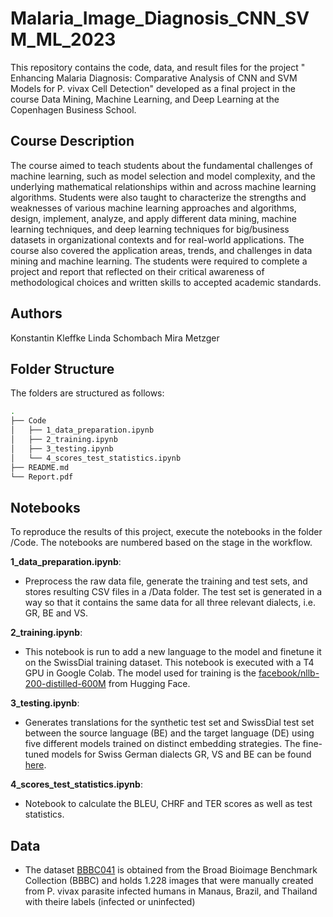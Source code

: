 # Malaria_Image_Diagnosis_CNN_SVM_ML_2023
This repository contains the code, data, and result files for the project " Enhancing Malaria Diagnosis: Comparative Analysis of CNN and SVM Models for P. vivax Cell Detection" developed as a final project in the course Data Mining, Machine Learning, and Deep Learning at the Copenhagen Business School.

## Course Description
The course aimed to teach students about the fundamental challenges of machine learning, such as model selection and model complexity, and the underlying mathematical relationships within and across machine learning algorithms. Students were also taught to characterize the strengths and weaknesses of various machine learning approaches and algorithms, design, implement, analyze, and apply different data mining, machine learning techniques, and deep learning techniques for big/business datasets in organizational contexts and for real-world applications. The course also covered the application areas, trends, and challenges in data mining and machine learning. The students were required to complete a project and report that reflected on their critical awareness of methodological choices and written skills to accepted academic standards.

## Authors
Konstantin Kleffke
Linda Schombach
Mira Metzger

## Folder Structure

The folders are structured as follows:

```bash
.
├── Code
│   ├── 1_data_preparation.ipynb
│   ├── 2_training.ipynb
│   ├── 3_testing.ipynb
│   └── 4_scores_test_statistics.ipynb
├── README.md
└── Report.pdf
```

## Notebooks

To reproduce the results of this project, execute the notebooks in the folder /Code. The notebooks are numbered based on the stage in the workflow.

**1_data_preparation.ipynb**:
* Preprocess the raw data file, generate the training and test sets, and stores resulting CSV files in a /Data folder. The test set is generated in a way so that it contains the same data for all three relevant dialects, i.e. GR, BE and VS.

**2_training.ipynb**:
* This notebook is run to add a new language to the model and finetune it on the SwissDial training dataset. This notebook is executed with a T4 GPU in Google Colab. The model used for training is the [facebook/nllb-200-distilled-600M](https://huggingface.co/facebook/nllb-200-distilled-600M) from Hugging Face. 

**3_testing.ipynb**:
* Generates translations for the synthetic test set and SwissDial test set between the source language (BE) and the target language (DE) using five different models trained on distinct embedding strategies. The fine-tuned models for Swiss German dialects GR, VS and BE can be found [here](https://drive.google.com/drive/folders/1Vfe1fAmGQdUWecqt2HKNxUkObRbRqfFo?usp=sharing).

**4_scores_test_statistics.ipynb**: 
* Notebook to calculate the BLEU, CHRF and TER scores as well as test statistics.


## Data

* The dataset [BBBC041](https://bbbc.broadinstitute.org/BBBC041) is obtained from the Broad Bioimage Benchmark Collection (BBBC) and holds 1.228 images that were manually created from P. vivax parasite infected humans in Manaus, Brazil, and Thailand with theire labels (infected or uninfected)
